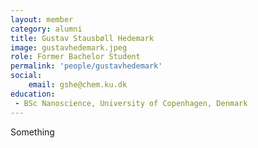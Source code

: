 ```yaml
---
layout: member
category: alumni
title: Gustav Stausbøll Hedemark
image: gustavhedemark.jpeg
role: Former Bachelor Student
permalink: 'people/gustavhedemark'
social:
    email: gshe@chem.ku.dk
education:
 - BSc Nanoscience, University of Copenhagen, Denmark
---
```


Something
